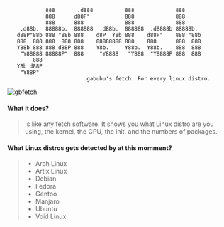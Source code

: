 
                                                                             
                888       .d888          888             888                 
                888      d88P"           888             888                 
                888      888             888             888                 
        .d88b.  88888b.  888888  .d88b.  888888  .d8888b 88888b.             
       d88P"88b 888 "88b 888    d8P  Y8b 888    d88P"    888 "88b            
       888  888 888  888 888    88888888 888    888      888  888            
       Y88b 888 888 d88P 888    Y8b.     Y88b.  Y88b.    888  888            
        "Y88888 88888P"  888     "Y8888   "Y888  "Y8888P 888  888            
            888                                                              
       Y8b d88P                                                              
        "Y88P"                                                               
                             gabubu's fetch. For every linux distro. 
![gbfetch](https://user-images.githubusercontent.com/88589756/167246496-16567b15-ec6b-43cf-998f-21d37b8a2861.png)

#### What it does?
> Is like any fetch software. It shows you what Linux distro are you using, the kernel, the CPU, the init. and the numbers of packages.

#### What Linux distros gets detected by at this momment?
> - Arch Linux
> - Artix Linux
> - Debian
> - Fedora
> - Gentoo
> - Manjaro
> - Ubuntu
> - Void Linux
